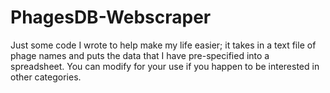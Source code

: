 # PhagesDB-Webscraper
Just some code I wrote to help make my life easier; it takes in a text file of phage names and puts the data that I have pre-specified into a spreadsheet. You can modify for your use if you happen to be interested in other categories.
